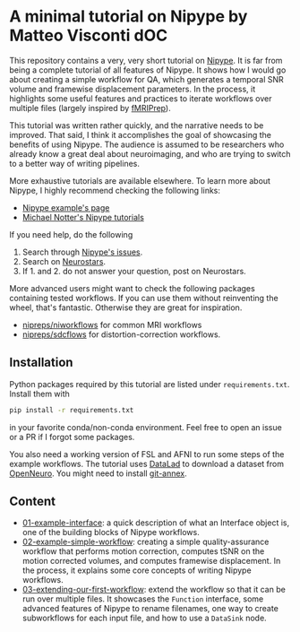 # A minimal tutorial on Nipype by Matteo Visconti dOC

This repository contains a very, very short tutorial on
[Nipype](https://nipype.readthedocs.io/en/latest/). It is far from being a
complete tutorial of all features of Nipype. It shows how I would go about creating
a simple workflow for QA, which generates a temporal SNR volume and framewise displacement 
parameters. In the process, it highlights some useful features and practices to iterate
workflows over multiple files (largely inspired by [fMRIPrep](https://fmriprep.org/en/stable/)).

This tutorial was written rather quickly, and the narrative needs to be improved.
That said, I think it accomplishes the goal of showcasing the benefits of using Nipype. 
The audience is assumed to be researchers who already know a great deal about
neuroimaging, and who are trying to switch to a better way of writing pipelines.

More exhaustive tutorials are available elsewhere. To learn more about Nipype, I
highly recommend checking the following links:

- [Nipype example's page](https://nipype.readthedocs.io/en/latest/examples.html)
- [Michael Notter's Nipype tutorials](https://miykael.github.io/nipype_tutorial/)

If you need help, do the following

1. Search through [Nipype's issues](https://github.com/nipy/nipype/issues).
2. Search on [Neurostars](https://neurostars.org/).
3. If 1. and 2. do not answer your question, post on Neurostars.

More advanced users might want to check the following packages containing tested workflows. 
If you can use them without reinventing the wheel, that's fantastic. Otherwise they are
great for inspiration.

- [nipreps/niworkflows](https://github.com/nipreps/niworkflows) for common MRI workflows
- [nipreps/sdcflows](https://github.com/nipreps/sdcflows) for distortion-correction workflows.


## Installation

Python packages required by this tutorial are listed under `requirements.txt`. Install them with

```bash
pip install -r requirements.txt
```

in your favorite conda/non-conda environment. Feel free to open an issue or a
PR if I forgot some packages.

You also need a working version of FSL and AFNI to run some steps of the
example workflows. The tutorial uses [DataLad](https://datalad.org) to download
a dataset from [OpenNeuro](https://openneuro.org). You might need to install
[git-annex](https://git-annex.branchable.com/).

## Content

- [01-example-interface](01-example-interface.ipynb): a quick description of what an Interface object is, one of the building blocks of Nipype workflows.
- [02-example-simple-workflow](02-example-simple-workflow.ipynb): creating a simple quality-assurance workflow that performs motion correction, computes tSNR on the motion corrected volumes, and computes framewise displacement. In the process, it explains some core concepts of writing Nipype workflows.
- [03-extending-our-first-workflow](03-extending-our-first-workflow.ipynb): extend the workflow so that it can be run over multiple files. It showcases the `Function` interface, some advanced features of Nipype to rename filenames, one way to create subworkflows for each input file, and how to use a `DataSink` node.

